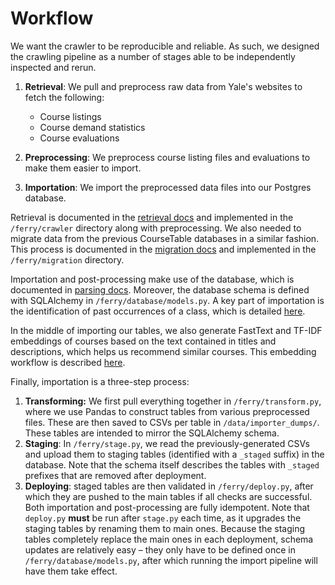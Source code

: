 # Workflow

We want the crawler to be reproducible and reliable. As such, we designed the crawling pipeline as a number of stages able to be independently inspected and rerun.

1. **Retrieval**: We pull and preprocess raw data from Yale's websites to fetch the following:
   - Course listings
   - Course demand statistics
   - Course evaluations

2. **Preprocessing**: We preprocess course listing files and evaluations to make them easier to import.

3. **Importation**: We import the preprocessed data files into our Postgres database.

Retrieval is documented in the [retrieval docs](docs/1_retrieval.md) and implemented in the `/ferry/crawler` directory along with preprocessing. We also needed to migrate data from the previous CourseTable databases in a similar fashion. This process is documented in the [migration docs](docs/0_migration.md) and implemented in the `/ferry/migration` directory.

Importation and post-processing make use of the database, which is documented in [parsing docs](docs/2_parsing.md). Moreover, the database schema is defined with SQLAlchemy in `/ferry/database/models.py`. A key part of importation is the identification of past occurrences of a class, which is detailed [here](docs/3_same_classes.md). 

In the middle of importing our tables, we also generate FastText and TF-IDF embeddings of courses based on the text contained in titles and descriptions, which helps us recommend similar courses. This embedding workflow is described [here](docs/4_embedding.md).

Finally, importation is a three-step process:

1. **Transforming:** We first pull everything together in `/ferry/transform.py`, where we use Pandas to construct tables from various preprocessed files. These are then saved to CSVs per table in `/data/importer_dumps/`. These tables are intended to mirror the SQLAlchemy schema. 
2. **Staging**: In `/ferry/stage.py`, we read the previously-generated CSVs and upload them to staging tables (identified with a `_staged` suffix) in the database. Note that the schema itself describes the tables with `_staged` prefixes that are removed after deployment.
3. **Deploying**: staged tables are then validated in `/ferry/deploy.py`, after which they are pushed to the main tables if all checks are successful. Both importation and post-processing are fully idempotent. Note that `deploy.py` **must** be run after `stage.py` each time, as it upgrades the staging tables by renaming them to main ones. Because the staging tables completely replace the main ones in each deployment, schema updates are relatively easy – they only have to be defined once in  `/ferry/database/models.py`, after which running the import pipeline will have them take effect.